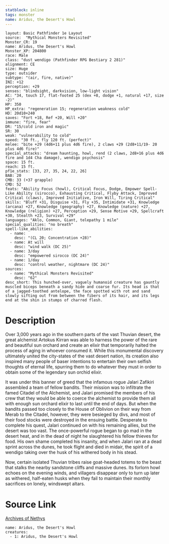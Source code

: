 ```yaml
---
statblock: inline
tags: monster
name: Aridus, the Desert's Howl
---
```

```statblock
layout: Basic Pathfinder 1e Layout
source:  "Mythical Monsters Revisited"
Monster_CR: 19
name: Aridus, the Desert's Howl
Monster_XP: 204800
race: Male
class: "dust wendigo (Pathfinder RPG Bestiary 2 281)"
alignment: CE
size: Huge
type: outsider
subtype: "(air, fire, native)"
INI: +12
perception: +29
senses: "blindsight, darkvision, low-light vision"
AC: "34, touch 17, flat-footed 25 (dex +8, dodge +1, natural +17, size -2)"
HP: 350
HP_extra: "regeneration 15; regeneration weakness cold"
HD: 20d10+240
saves: "Fort +18, Ref +20, Will +20"
immune: "fire, fear"
DR: "15/cold iron and magic"
SR: 30
weak: "vulnerability to cold"
speed: "30 ft., fly 120 ft. (perfect)"
melee: "bite +29 (4d6+11 plus 4d6 fire), 2 claws +29 (2d8+11/19- 20 plus 4d6 fire)"
special_attacks: "dream haunting, howl, rend (2 claws, 2d8+16 plus 4d6 fire and 1d4 Cha damage), wendigo psychosis"
space: 15 ft.
reach: 15 ft.
pf1e_stats: [33, 27, 35, 24, 22, 26]
BAB: 20
CMB: 33 (+37 grapple)
CMD: 52
feats: "Ability Focus (howl), Critical Focus, Dodge, Empower Spell-Like Ability (sirocco), Exhausting Critical, Flyby Attack, Improved Critical (claws), Improved Initiative, Iron Will, Tiring Critical"
skills: "Bluff +31, Disguise +31, Fly +35, Intimidate +31, Knowledge (arcana) +27, Knowledge (geography) +27, Knowledge (nature) +27, Knowledge (religion) +27, Perception +29, Sense Motive +29, Spellcraft +30, Stealth +23, Survival +29"
languages: "Aklo, Common, Giant, telepathy 1 mile"
special_qualities: "no breath"
spell-like_abilities:
  - name:
    desc: "(CL 20; Concentration +28)"
  - name: At will
    desc: "wind walk (DC 25)"
  - name: 3/day
    desc: "empowered sirocco (DC 24)"
  - name: 1/day
    desc: "control weather, nightmare (DC 24)"
sources:
  - name: "Mythical Monsters Revisited"
    desc: "62"
desc_short: This hunched-over, vaguely humanoid creature has gauntly muscled biceps beneath a sandy hide and coarse fur. Its head is that of a jagged-toothed antelope, the face spotted with rot and sand slowly sifting out from between the fibers of its hair, and its legs end at the shin in stumps of charred flesh.
```
# Description
Over 3,000 years ago in the southern parts of the vast Thuvian desert, the great alchemist Artokus Kirran was able to harness the power of the rare and beautiful sun orchard and create an elixir that temporarily halted the process of aging in whoever consumed it. While this monumental discovery ultimately united the city-states of the vast desert nation, its creation also inspired many people of baser intentions to entertain their own selfish thoughts of eternal life, spurring them to do whatever they must in order to obtain some of the legendary sun orchid elixir.

It was under this banner of greed that the infamous rogue Jalari Zafikiri assembled a team of fellow bandits. Their mission was to infiltrate the famed Citadel of the Alchemist, and Jalari promised the members of his crew that they would be able to coerce the alchemist to provide them all with enough sun orchard elixir to last until the end of days. But when the bandits passed too closely to the House of Oblivion on their way from Merab to the Citadel, however, they were besieged by divs, and most of their food stocks were destroyed in the ensuing battle. Desperate to complete his quest, Jalari continued on with his remaining allies, but the desert was too vast. The once-powerful rogue began to go mad in the desert heat, and in the dead of night he slaughtered his fellow thieves for food. His own shame completed his insanity, and when Jalari ran at a dead sprint across the dunes, he took flight and died in midair, the spirit of a wendigo taking over the husk of his withered body in his stead.

Now, certain isolated Thuvian tribes raise goat-headed totems to the beast that stalks the nearby sandstone cliffs and massive dunes. Its forlorn howl echoes on the evening winds, and villagers disappear only to turn up later as withered, half-eaten husks when they fail to maintain their monthly sacrifices on lonely, windswept altars.
# Source Link
[Archives of Nethys](https://aonprd.com/MonsterDisplay.aspx?ItemName=Aridus%2C%20the%20Desert%27s%20Howl)
```encounter-table
name: Aridus, the Desert's Howl
creatures:
  - 1: Aridus, the Desert's Howl
```
